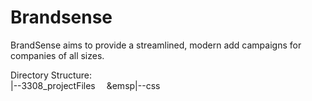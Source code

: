 # Brandsense

BrandSense aims to provide a streamlined, modern add campaigns for companies of all sizes.

Directory Structure:     
|--3308_projectFiles 
&emsp;&emsp|--css  

  

  
